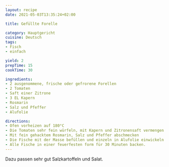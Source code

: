 ```yaml
---
layout: recipe
date: 2021-05-03T13:35:24+02:00

title: Gefüllte Forelle

category: Hauptgericht
cuisine: Deutsch
tags:
- Fisch
- einfach

yield: 2
prepTime: 15
cookTime: 30

ingredients:
- 2 ausgenommene, frische oder gefrorene Forellen
- 2 Tomaten
- Saft einer Zitrone
- 3 EL Kapern
- Rosmarin
- Salz und Pfeffer
- Alufolie

directions:
- Ofen vorheizen auf 180°C
- Die Tomaten sehr fein würfeln, mit Kapern und Zitronensaft vermengen
- Mit fein gehacktem Rosmarin, Salz und Pfeffer abschmecken
- Die Fische mit der Masse befüllen und einzeln in Alufolie einwickeln
- Alle Fische in einer feuerfesten form für 30 Minuten backen.
---
```


Dazu passen sehr gut Salzkartoffeln und Salat.

